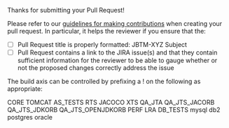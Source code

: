 Thanks for submitting your Pull Request!

Please refer to our [guidelines for making contributions](https://github.com/jbosstm/narayana/blob/master/CONTRIBUTING.md) when creating your pull request. In particular, it helps the reviewer if you ensure that the:
- [ ] Pull Request title is properly formatted: JBTM-XYZ Subject
- [ ] Pull Request contains a link to the JIRA issue(s) and that they contain sufficient information for the reviewer to be able to gauge whether or not the proposed changes correctly address the issue

The build axis can be controlled by prefixing a ! on the following as appropriate:

CORE TOMCAT AS_TESTS RTS JACOCO XTS QA_JTA QA_JTS_JACORB QA_JTS_JDKORB QA_JTS_OPENJDKORB PERF LRA DB_TESTS mysql db2 postgres oracle
